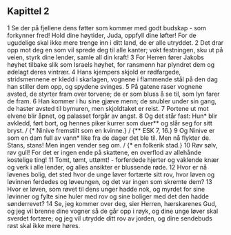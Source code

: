 ## Kapittel 2

1 Se der på fjellene dens føtter som kommer med godt budskap - som forkynner fred! Hold dine høytider, Juda, oppfyll dine løfter! For de ugudelige skal ikke mere trenge inn i ditt land, de er alle utryddet.
2 Det drar opp mot deg en som vil sprede deg til alle kanter; vokt festningen, sku ut på veien, styrk dine lender, samle all din kraft!
3 For Herren fører Jakobs høyhet tilbake slik som Israels høyhet, for ransmenn har plyndret dem og ødelagt deres vintrær.
4 Hans kjempers skjold er rødfargede, stridsmennene er kledd i skarlagen, vognene i flammende stål på den dag han stiller dem opp, og spydene svinges.
5 På gatene raser vognene avsted, de styrter fram over torvene; de er som bluss å se til, som lyn farer de fram.
6 Han kommer i hu sine gjæve menn; de snubler under sin gang, de haster avsted til bymuren, men skjoldtaket er reist.
7 Portene ut mot elvene blir åpnet, og palasset forgår av angst.
8 Og det står fast: Hun* blir avkledd, ført bort, og hennes piker kurrer som duer** og slår seg for sitt bryst. / {* Ninive fremstilt som en kvinne.} / {** ESK 7, 16.}
9 Og Ninive er som en dam full av vann* like fra de dager det ble til. Men nå flykter de. Stans, stans! Men ingen vender seg om. / {* en folkerik stad.}
10 Røv sølv, røv gull! For det er ingen ende på skattene, en overflod av allehånde kostelige ting!
11 Tomt, tømt, uttømt! - forferdede hjerter og vaklende knær og verk i alle lender, og alles ansikter er blussende røde.
12 Hvor er nå løvenes bolig, det sted hvor de unge løver fortærte sitt rov, hvor løven og løvinnen ferdedes og løveungen, og det var ingen som skremte dem?
13 Hvor er løven, som røvet til dens unger hadde nok, og myrdet for sine løvinner og fylte sine huler med rov og sine boliger med det den hadde sønderrevet?
14 Se, jeg kommer over deg, sier Herren, hærskarenes Gud, og jeg vil brenne dine vogner så de går opp i røyk, og dine unge løver skal sverdet fortære; og jeg vil utrydde ditt rov av jorden, og dine sendebuds røst skal ikke mere høres.
